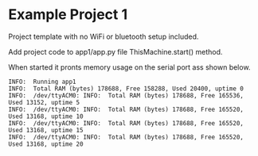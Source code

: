 # Example Project 1

Project template with no WiFi or bluetooth setup included.

Add project code to app1/app.py file ThisMachine.start() method.

When started it pronts memory usage on the serial port ass shown below.

```
INFO:  Running app1
INFO:  Total RAM (bytes) 178688, Free 158288, Used 20400, uptime 0
INFO:  /dev/ttyACM0: INFO:  Total RAM (bytes) 178688, Free 165536, Used 13152, uptime 5
INFO:  /dev/ttyACM0: INFO:  Total RAM (bytes) 178688, Free 165520, Used 13168, uptime 10
INFO:  /dev/ttyACM0: INFO:  Total RAM (bytes) 178688, Free 165520, Used 13168, uptime 15
INFO:  /dev/ttyACM0: INFO:  Total RAM (bytes) 178688, Free 165520, Used 13168, uptime 20
```
